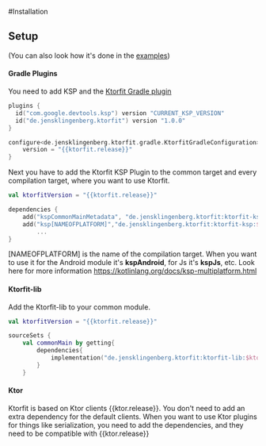 #Installation

## Setup
(You can also look how it's done in the [examples](https://github.com/Foso/Ktorfit/tree/master/example))

#### Gradle Plugins
You need to add KSP and the [Ktorfit Gradle plugin](https://plugins.gradle.org/plugin/de.jensklingenberg.ktorfit)
```kotlin
plugins {
  id("com.google.devtools.ksp") version "CURRENT_KSP_VERSION"
  id("de.jensklingenberg.ktorfit") version "1.0.0"
}

configure<de.jensklingenberg.ktorfit.gradle.KtorfitGradleConfiguration> {
    version = "{{ktorfit.release}}"
}
```

Next you have to add the Ktorfit KSP Plugin to the common target and every compilation target, where you want to use Ktorfit.


```kotlin
val ktorfitVersion = "{{ktorfit.release}}"

dependencies {
    add("kspCommonMainMetadata", "de.jensklingenberg.ktorfit:ktorfit-ksp:$ktorfitVersion")
    add("ksp[NAMEOFPLATFORM]","de.jensklingenberg.ktorfit:ktorfit-ksp:$ktorfitVersion")
        ...
}
```

[NAMEOFPLATFORM] is the name of the compilation target. When you want to use it for the Android module it's **kspAndroid**, for Js it's **kspJs**, etc.
Look here for more information https://kotlinlang.org/docs/ksp-multiplatform.html


#### Ktorfit-lib

Add the Ktorfit-lib to your common module.
```kotlin
val ktorfitVersion = "{{ktorfit.release}}"

sourceSets {
    val commonMain by getting{
        dependencies{
            implementation("de.jensklingenberg.ktorfit:ktorfit-lib:$ktorfitVersion")
        }
    }
```

#### Ktor
Ktorfit is based on Ktor clients {{ktor.release}}. You don't need to add an extra dependency for the default clients.
When you want to use Ktor plugins for things like serialization, you need to add the dependencies, and they need to be compatible with {{ktor.release}}
